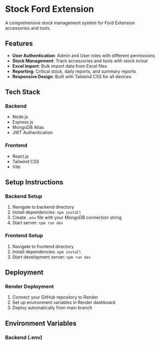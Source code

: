 # Stock Ford Extension

A comprehensive stock management system for Ford Extension accessories and tools.

## Features

- **User Authentication**: Admin and User roles with different permissions
- **Stock Management**: Track accessories and tools with stock in/out
- **Excel Import**: Bulk import data from Excel files
- **Reporting**: Critical stock, daily reports, and summary reports
- **Responsive Design**: Built with Tailwind CSS for all devices

## Tech Stack

### Backend
- Node.js
- Express.js
- MongoDB Atlas
- JWT Authentication

### Frontend
- React.js
- Tailwind CSS
- Vite

## Setup Instructions

### Backend Setup
1. Navigate to backend directory
2. Install dependencies: `npm install`
3. Create `.env` file with your MongoDB connection string
4. Start server: `npm run dev`

### Frontend Setup
1. Navigate to frontend directory
2. Install dependencies: `npm install`
3. Start development server: `npm run dev`

## Deployment

### Render Deployment
1. Connect your GitHub repository to Render
2. Set up environment variables in Render dashboard
3. Deploy automatically from main branch

## Environment Variables

### Backend (.env) 
